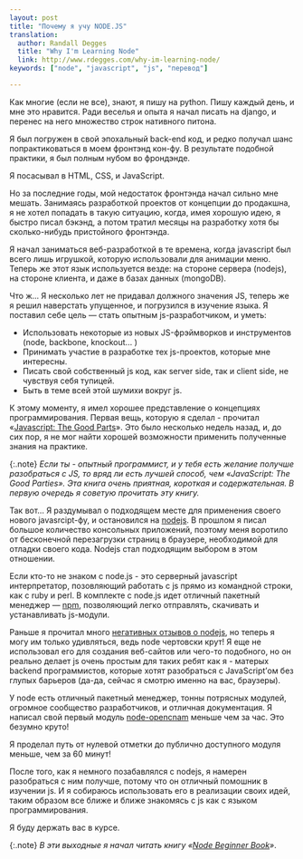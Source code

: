 ```yaml
---
layout: post
title: "Почему я учу NODE.JS"
translation:
  author: Randall Degges
  title: "Why I'm Learning Node"
  link: http://www.rdegges.com/why-im-learning-node/
keywords: ["node", "javascript", "js", "перевод"]

---
```


Как многие (если не все), знают, я пишу на python. Пишу каждый день, и мне это
нравится. Ради веселья и  опыта я начал писать на django, и перенес на него
множество строк нативного питона.

Я был погружен в свой эпохальный back-end код, и редко получал шанс
попрактиковаться в моем фронтэнд кон-фу. В результате подобной практики, я был
полным нубом во фрондэнде.

Я посасывал в HTML, CSS, и JavaScript.

Но за последние годы, мой недостаток фронтэнда начал сильно мне мешать. Занимаясь
разработкой проектов от концепции до продакшна, я не хотел попадать в такую
ситуацию, когда, имея хорошую идею, я быстро писал бэкэнд, а потом тратил месяцы
на разработку хотя бы сколько-нибудь пристойного фронтэнда.

Я начал заниматься веб-разработкой в те времена, когда javascript был всего
лишь игрушкой, которую использовали для анимации меню. Теперь же этот язык
используется везде: на стороне сервера (nodejs), на стороне клиента, и даже
в базах данных (mongoDB).

Что ж... Я несколько лет не придавал должного значения JS, теперь же я решил
наверстать упущенное, и погрузился в изучение языка. Я поставил себе цель — стать
опытным js-разработчиком, и уметь:

- Использовать некоторые из новых JS-фрэймворков и инструментов (node, backbone, knockout... )
- Принимать участие в разработке тех js-проектов, которые мне интересны.
- Писать свой собственный js код, как server side, так и client side, не чувствуя себя тупицей.
- Быть в теме всей этой шумихи вокруг js.

К этому моменту, я имел хорошее представление о концепциях программирования.
Первая вещь, которую я сделал - прочитал «[Javascript: The Good Parts][1]». Это
было несколько недель назад, и, до сих пор, я не мог найти хорошей возможности
применить полученные знания на практике.

{:.note}
_Если ты - опытный программист, и у тебя есть желание получше разобраться
с JS, то вряд ли есть лучшей способ, чем «JavaScript: The Good Parties».
Эта книга очень приятная, короткая и содержательная. В первую очередь я советую
прочитать эту книгу._

Так вот… Я раздумывал о подходящем месте для применения своего нового javasrcipt-фу,
и остановился на [nodejs][2]. В прошлом я писал большое количество консольных
приложений, поэтому меня воротило от бесконечной перезагрузки страниц в браузере,
необходимой для отладки своего кода. Nodejs стал подходящим выбором в этом отношении.

Если кто-то не знаком с node.js - это серверный javascript интерпретатор,
позовляющий работать с js прямо из командной строки, как с ruby и perl. В комплекте
с node.js идет отличный пакетный менеджер — [npm][3], позволяющий легко отправлять,
скачивать и устанавливать js-модули.

Раньше я прочитал много [негативных отзывов о nodejs][4], но теперь я могу им
только удивляться, ведь node чертовски крут! Я еще не использовал его для создания
веб-сайтов или чего-то подобного, но он реально делает js очень простым для
таких ребят как я - матерых backend программистов, которые хотят разобраться
с JavaScript’ом без глупых барьеров (да-да, сейчас я смотрю именно на вас, браузеры).

У node есть отличный пакетный менеджер, тонны потрясных модулей, огромное
сообщество разработчиков, и отличная документация. Я написал свой первый модуль
[node-opencnam][5] меньше чем за час. Это безумно круто!

Я проделал путь от нулевой отметки до публично доступного модуля меньше, чем
за 60 минут!

После того, как я немного позабавлялся с nodejs, я намерен разобраться
с ним получше, потому что он отличный помошник в изучении js. И я собираюсь
использовать его в реализации своих идей, таким образом все ближе и ближе
знакомясь с js как с языком программирования.

Я буду держать вас в курсе.

{:.note}
_В эти выходные я начал читать книгу «[Node Beginner Book][6]»_.


[1]: http://www.amazon.com/gp/product/0596517742/ref=as_li_ss_tl?ie=UTF8&amp;tag=rdegges-20&amp;linkCode=as2&amp;camp=1789&amp;creative=390957&amp;creativeASIN=0596517742
[2]: http://nodejs.org/
[3]: http://npmjs.org/
[4]: http://teddziuba.com/2011/10/node-js-is-cancer.html
[5]: https://github.com/telephonyresearch/node-opencnam
[6]: http://www.nodebeginner.org/